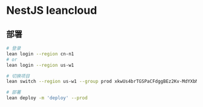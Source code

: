 # NestJS leancloud

## 部署

```bash
# 登录
lean login --region cn-n1
# or
lean login --region us-w1

# 切换项目
lean switch --region us-w1 --group prod xkwUs4brTGSPaCFdggBEz2Kv-MdYXbMMI

# 部署
lean deploy -m 'deploy' --prod
```
